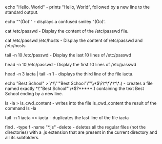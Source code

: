 echo "Hello, World" - prints “Hello, World”, followed by a new line to the standard output.

echo "\"(Ôo)'" - displays a confused smiley "(Ôo)'.

cat /etc/passwd - Display the content of the /etc/passwd file.

cat /etc/passwd /etc/hosts  - Display the content of /etc/passwd and /etc/hosts

tail -n 10 /etc/passwd - Display the last 10 lines of /etc/passwd

head -n 10 /etc/passwd - Display the first 10 lines of /etc/passwd

head -n 3 iacta | tail -n 1 - displays the third line of the file iacta.

echo "Best School" > \\\*\\\\"'\"Best School\"\\'"\\\\\*\$\\\?\\\*\\\*\\\*\\\*\\\*\:\) - creates a file named exactly \*\\'"Best School"\'\\*$\?\*\*\*\*\*:) containing the text Best School ending by a new line.

ls -la > ls_cwd_content - writes into the file ls_cwd_content the result of the command ls -la

tail -n 1 iacta >> iacta - duplicates the last line of the file iacta

find . -type f -name "*.js" -delete -  deletes all the regular files (not the directories) with a .js extension that are present in the current directory and all its subfolders.


